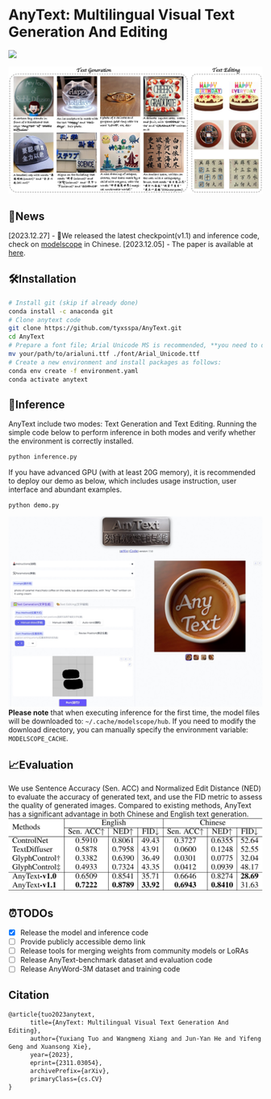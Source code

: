 # AnyText: Multilingual Visual Text Generation And Editing

<a href='https://arxiv.org/abs/2311.03054'><img src='https://img.shields.io/badge/Paper-Arxiv-red'></a>

![sample](docs/sample.jpg "sample")

## 📌News
[2023.12.27] - 🧨We released the latest checkpoint(v1.1) and inference code, check on [modelscope](https://modelscope.cn/models/damo/cv_anytext_text_generation_editing/summary) in Chinese.
[2023.12.05] - The paper is available at [here](https://arxiv.org/abs/2311.03054).

## 🛠Installation
```bash
# Install git (skip if already done)
conda install -c anaconda git
# Clone anytext code
git clone https://github.com/tyxsspa/AnyText.git
cd AnyText
# Prepare a font file; Arial Unicode MS is recommended, **you need to download it on your own**
mv your/path/to/arialuni.ttf ./font/Arial_Unicode.ttf
# Create a new environment and install packages as follows:
conda env create -f environment.yaml
conda activate anytext
```

## 🔮Inference
AnyText include two modes: Text Generation and Text Editing. Running the simple code below to perform inference in both modes and verify whether the environment is correctly installed.
```bash
python inference.py
```
If you have advanced GPU (with at least 20G memory), it is recommended to deploy our demo as below, which includes usage instruction, user interface and abundant examples.
```bash
python demo.py
```
![demo](docs/demo.jpg "demo")
**Please note** that when executing inference for the first time, the model files will be downloaded to: `~/.cache/modelscope/hub`. If you need to modify the download directory, you can manually specify the environment variable: `MODELSCOPE_CACHE`.

## 📈Evaluation
We use Sentence Accuracy (Sen. ACC) and Normalized Edit Distance (NED) to evaluate the accuracy of generated text, and use the FID metric to assess the quality of generated images. Compared to existing methods, AnyText has a significant advantage in both Chinese and English text generation.
![eval](docs/eval.jpg "eval")

## ⏰TODOs
- [x] Release the model and inference code
- [ ] Provide publicly accessible demo link
- [ ] Release tools for merging weights from community models or LoRAs
- [ ] Release AnyText-benchmark dataset and evaluation code
- [ ] Release AnyWord-3M dataset and training code

## Citation
```
@article{tuo2023anytext,
      title={AnyText: Multilingual Visual Text Generation And Editing}, 
      author={Yuxiang Tuo and Wangmeng Xiang and Jun-Yan He and Yifeng Geng and Xuansong Xie},
      year={2023},
      eprint={2311.03054},
      archivePrefix={arXiv},
      primaryClass={cs.CV}
}
```


